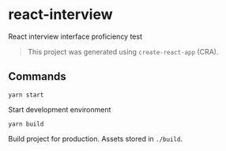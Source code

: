 # react-interview
React interview interface proficiency test

> This project was generated using `create-react-app` (CRA).

## Commands

```
yarn start
```

Start development environment

```
yarn build
```

Build project for production. Assets stored in `./build`.